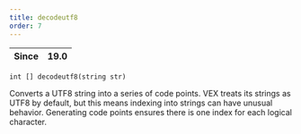 ```yaml
---
title: decodeutf8
order: 7
---
```

| Since | 19.0 |
| --- | --- |

`int [] decodeutf8(string str)`

Converts a UTF8 string into a series of code points. VEX treats its strings as UTF8 by default, but this means indexing into strings can have unusual behavior. Generating code points ensures there
is one index for each logical character.
